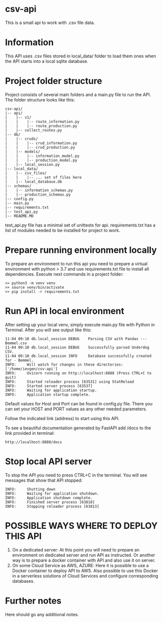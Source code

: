# csv-api
This is a small api to work with .csv file data.

# Information
This API uses .csv files stored in local_data/ folder to load them ones when the API starts into a local sqlite database.

# Project folder structure
Project consists of several main folders and a main.py file to run the API.
The folder structure looks like this:

```
csv-api/
|-- api/ 
|    |-- v1/
|    |    |-- route_information.py
|    |    |-- route_production.py
|    |-- collect_routes.py
|-- db/
|    |-- cruds/
|    |    |-- crud_information.py
|    |    |-- crud_production.py
|    |-- models/
|    |    |-- information_model.py
|    |    |-- production_model.py
|    |-- local_session.py
|-- local_data/
|    |-- csv_files/
|    |    |-- ... set of files here
|    |-- local_database.db
|-- schemas/
|    |-- information_schemas.py
|    |-- production_schemas.py
|-- config.py
|-- main.py
|-- requirements.txt
|-- test_api.py
|-- README.MD
```

test_api.py file has a minimal set of unittests for api.
requirements.txt has a list of modules needed to be installed for project to work.

# Prepare running environment locally
To prepare an environment to run this api you need to prepare a virtual environment with python > 3.7
and use requirements.txt file to install all dependencies.
Execute next commands in a project folder:
```commandline
>> python3 -m venv venv
>> source venv/bin/activate
>> pip install -r requirements.txt
```

# Run API in local environment
After setting up your local venv, simply execute main.py file with Python in Terminal.
After you will see output like this:
```commandline
11-04 09:10 db.local_session DEBUG    Parsing CSV with Pandas --- Bemmel.csv
11-04 09:10 db.local_session DEBUG    Successfully parsed Underdog CSV.
11-04 09:10 db.local_session INFO     Database successfully created for - Bemmel.
INFO:     Will watch for changes in these directories: ['/home/ievgen/csv-api']
INFO:     Uvicorn running on http://localhost:8888 (Press CTRL+C to quit)
INFO:     Started reloader process [63531] using StatReload
INFO:     Started server process [63537]
INFO:     Waiting for application startup.
INFO:     Application startup complete.

```

Default values for Host and Port can be found in config.py file.
There you can set your HOST and PORT values as any other needed parameters.

Follow the indicated link (address) to start using this API.

To see a beautiful documentation generated by FastAPI add /docs to the link provided in terminal:
```commandline
http://localhost:8888/docs
```

# Stop local API server
To stop the API you need to press CTRL+C in the terminal.
You will see messages that show that API stopped:
```commandline
INFO:     Shutting down
INFO:     Waiting for application shutdown.
INFO:     Application shutdown complete.
INFO:     Finished server process [63818]
INFO:     Stopping reloader process [63813]

```

# POSSIBLE WAYS WHERE TO DEPLOY THIS API
1) On a dedicated server:
    At this point you will need to prepare an environment on dedicated server and run API as instructed.
    Or another way is to prepare a docker container with API and also use it on server.
2) On some Cloud Service as AWS, AZURE:
    Here it is possible to use a Docker container to deploy API to AWS.
    Also possible to use this Docker in a serverless solutions of Cloud Services and configure corresponding databases.

# Further notes
Here should go any additional notes.